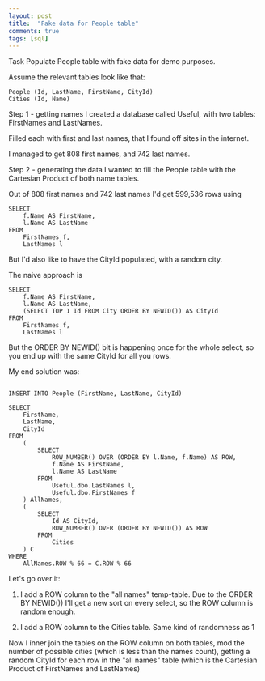 ```yaml
---
layout: post
title:  "Fake data for People table"
comments: true
tags: [sql]
---
```


Task
Populate People table with fake data for demo purposes.

Assume the relevant tables look like that:

```
People (Id, LastName, FirstName, CityId)
Cities (Id, Name)
```


Step 1 - getting names
I created a database called Useful, with two tables: FirstNames and LastNames.

Filled each with first and last names, that I found off sites in the internet.

I managed to get 808 first names, and 742 last names.


Step 2 - generating the data
I wanted to fill the People table with the Cartesian Product of both name tables.

Out of 808 first names and 742 last names I'd get 599,536 rows using 

```
SELECT
    f.Name AS FirstName,
    l.Name AS LastName
FROM
    FirstNames f,
    LastNames l
```

But I'd also like to have the CityId populated, with a random city.

The naive approach is

```
SELECT
    f.Name AS FirstName,
    l.Name AS LastName,
    (SELECT TOP 1 Id FROM City ORDER BY NEWID()) AS CityId
FROM
    FirstNames f,
    LastNames l
```

But the ORDER BY NEWID() bit is happening once for the whole select, so you end up with the same CityId for all you rows.



My end solution was:

```

INSERT INTO People (FirstName, LastName, CityId)

SELECT
    FirstName,
    LastName,
    CityId
FROM
    (
        SELECT
            ROW_NUMBER() OVER (ORDER BY l.Name, f.Name) AS ROW,
            f.Name AS FirstName,
            l.Name AS LastName
        FROM
            Useful.dbo.LastNames l,
            Useful.dbo.FirstNames f
    ) AllNames,
    (
        SELECT
            Id AS CityId,
            ROW_NUMBER() OVER (ORDER BY NEWID()) AS ROW
        FROM
            Cities
    ) C
WHERE 
    AllNames.ROW % 66 = C.ROW % 66

```

Let's go over it:

1. I add a ROW column to the "all names" temp-table. Due to the ORDER BY NEWID()) I'll get a new sort on every select, so the ROW column is random enough.

2. I add a ROW column to the Cities table. Same kind of randomness as 1

Now I inner join the tables on the ROW column on both tables, mod the number of possible cities (which is less than the names count), getting a random CityId for each row in the "all names" table (which is the Cartesian Product of FirstNames and LastNames)

